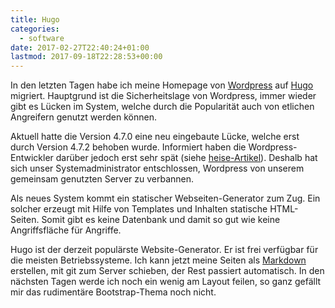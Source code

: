 ```yaml
---
title: Hugo
categories:
  - software
date: 2017-02-27T22:40:24+01:00
lastmod: 2017-09-18T22:28:53+00:00
---
```

In den letzten Tagen habe ich meine Homepage von [Wordpress](https://wordpress.org/) auf [Hugo](https://gohugo.io/) migriert. Hauptgrund ist die Sicherheitslage von Wordpress, immer wieder gibt es Lücken im System, welche durch die Popularität auch von etlichen Angreifern genutzt werden können. 

<!--more-->

Aktuell hatte die Version 4.7.0 eine neu eingebaute Lücke, welche erst durch 
Version 4.7.2 behoben wurde. Informiert haben die Wordpress-Entwickler darüber jedoch erst sehr spät 
(siehe [heise-Artikel](https://www.heise.de/newsticker/meldung/WordPress-4-7-2-Entwickler-verschweigen-kritische-Sicherheitsluecke-3616398.html)). Deshalb hat sich unser Systemadministrator entschlossen, Wordpress von unserem gemeinsam genutzten Server zu verbannen. 

Als neues System kommt ein statischer Webseiten-Generator zum Zug. Ein solcher erzeugt mit Hilfe von Templates und Inhalten statische HTML-Seiten. Somit gibt es keine Datenbank und damit so gut wie keine Angriffsfläche für Angriffe. 

Hugo ist der derzeit populärste Website-Generator. Er ist frei verfügbar für die meisten Betriebssysteme. Ich kann jetzt meine Seiten als 
[Markdown](http://daringfireball.net/projects/markdown/) erstellen, mit git zum Server schieben, der Rest passiert automatisch. In den nächsten Tagen werde ich noch ein wenig am Layout feilen, so ganz gefällt mir das rudimentäre Bootstrap-Thema noch nicht. 